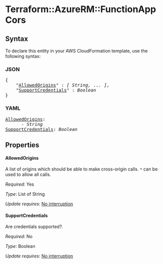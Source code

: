# Terraform::AzureRM::FunctionApp Cors

## Syntax

To declare this entity in your AWS CloudFormation template, use the following syntax:

### JSON

<pre>
{
    "<a href="#allowedorigins" title="AllowedOrigins">AllowedOrigins</a>" : <i>[ String, ... ]</i>,
    "<a href="#supportcredentials" title="SupportCredentials">SupportCredentials</a>" : <i>Boolean</i>
}
</pre>

### YAML

<pre>
<a href="#allowedorigins" title="AllowedOrigins">AllowedOrigins</a>: <i>
      - String</i>
<a href="#supportcredentials" title="SupportCredentials">SupportCredentials</a>: <i>Boolean</i>
</pre>

## Properties

#### AllowedOrigins

A list of origins which should be able to make cross-origin calls. `*` can be used to allow all calls.

_Required_: Yes

_Type_: List of String

_Update requires_: [No interruption](https://docs.aws.amazon.com/AWSCloudFormation/latest/UserGuide/using-cfn-updating-stacks-update-behaviors.html#update-no-interrupt)

#### SupportCredentials

Are credentials supported?.

_Required_: No

_Type_: Boolean

_Update requires_: [No interruption](https://docs.aws.amazon.com/AWSCloudFormation/latest/UserGuide/using-cfn-updating-stacks-update-behaviors.html#update-no-interrupt)

